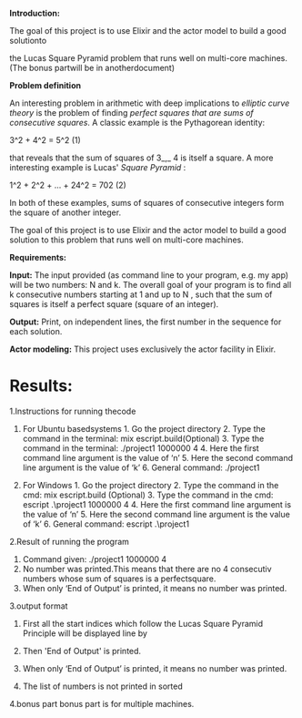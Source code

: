 **Introduction:**

The goal of this project is to use Elixir and the actor model to build a good solutionto

the Lucas Square Pyramid problem that runs well on multi-core machines. (The bonus partwill be in anotherdocument)

**Problem definition**

An interesting problem in arithmetic with deep implications to _elliptic curve theory_ is the problem of finding _perfect squares that are sums of consecutive squares_. A classic example is the Pythagorean identity:

3^2 + 4^2 = 5^2	(1)

that reveals that the sum of squares of 3_,_ 4 is itself a square. A more interesting example is Lucas&#39; _Square Pyramid_ :

1^2 + 2^2 + ... + 24^2 = 702	(2)

In both of these examples, sums of squares of consecutive integers form the square of another integer.

The goal of this project is to use Elixir and the actor model to build a good solution to this problem that runs well on multi-core machines.

**Requirements:**

**Input:** The input provided (as command line to your program, e.g. my app) will be two numbers:  N and k.  The overall goal of your program is to find  all k consecutive numbers starting at 1 and up to N , such that the sum of squares is itself a perfect square (square of an integer).

**Output:** Print, on independent lines, the first number in the sequence for each solution.

**Actor modeling:** This project uses exclusively the actor facility in Elixir.

# Results:

1.Instructions for running thecode
  1. For Ubuntu basedsystems
    1. Go the project directory
    2. Type the command in the terminal: mix escript.build(Optional)
    3. Type the command in the terminal: ./project1 1000000 4
    4. Here the first command line argument is the value of ‘n’
    5. Here the second command line argument is the value of ‘k’
    6. General command: ./project1 <n> <k>

  
  2. For Windows
    1. Go the project directory
    2. Type the command in the cmd: mix escript.build (Optional)
    3. Type the command in the cmd: escript .\project1 1000000 4
    4. Here the first command line argument is the value of ‘n’
    5. Here the second command line argument is the value of ‘k’
    6. General command: escript .\project1 <n> <k>

2.Result of running the program
  1) Command given:   ./project1 1000000 4
  2) No number was printed.This means that there are no 4 consecutiv numbers whose sum of squares is a perfectsquare.
  3) When only ‘End of Output’ is printed, it means no number was printed.

3.output format
  1. First all the start indices which follow the Lucas Square Pyramid Principle will be displayed line by
  
  2. Then &#39;End of Output&#39; is printed.
  
  3. When only ‘End of Output’ is printed, it means no number was printed.
  
  4. The list of numbers is not printed in sorted
 
4.bonus part 
  bonus part is for multiple machines.
